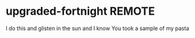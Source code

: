 # upgraded-fortnight REMOTE

I do this and glisten in the sun and I know
You took a sample of my pasta
